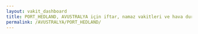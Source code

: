 ```yaml
---
layout: vakit_dashboard
title: PORT_HEDLAND, AVUSTRALYA için iftar, namaz vakitleri ve hava durumu - ilçe/eyalet seç
permalink: /AVUSTRALYA/PORT_HEDLAND/
---
```


<script type="text/javascript">
  var GLOBAL_COUNTRY = 'AVUSTRALYA';
  var GLOBAL_CITY = 'PORT_HEDLAND';
  var GLOBAL_STATE = '';
  var lat = 72;
  var lon = 21;
</script>
